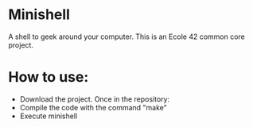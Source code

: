 # Minishell
A shell to geek around your computer.
This is an Ecole 42 common core project.

# How to use:
- Download the project. Once in the repository:
- Compile the code with the command "make"
- Execute minishell
